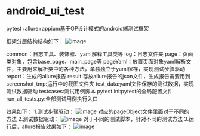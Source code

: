 # android_ui_test
pytest+allure+appium基于OP设计模式的android端测试框架

框架分层结构结构如下：
![image](https://user-images.githubusercontent.com/21330243/126063395-5e36897c-0e73-40a9-80b0-e8a6791d6c9d.png)

common：日志工具、装饰器、yaml解释工具类等
log：日志文件夹
page：页面类对象，包含base_page、main_page等
pageYaml：放置页面对象yaml解析文件，主要用来解析类中的各种方法，单独独立于yaml保存，实现测试步骤驱动
report：生成的allure报告
result:存放allure报告的json文件，生成报告需要用到
screenshot_tmp:运行中的截图文件夹
test_data:yaml文件保存的测试数据，实现测试数据驱动
testcases:测试用例脚本
pytest.ini:pytest的全局配置文件
run_all_tests.py:全部测试用例执行入口

效果如下：
1.测试步骤驱动：
![image](https://user-images.githubusercontent.com/21330243/126063645-fd7f3954-746a-4efc-adf3-bd8c0a1b14b5.png)
对应的pageObject文件里面对于不同的方法
2.测试数据驱动：
![image](https://user-images.githubusercontent.com/21330243/126063660-5739b95d-c058-44ff-bcea-a00f0bac00e8.png)
对于不同的测试脚本，针对不同的测试方法
3.运行后，allure报告效果如下：
![image](https://user-images.githubusercontent.com/21330243/126063709-8d5c893e-7c6d-4074-9917-7d60d061d3f4.png)
